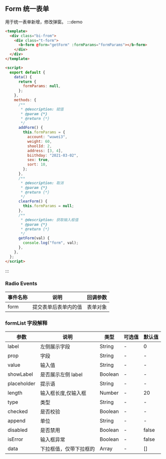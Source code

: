 <!--
 * @Description: 输入框
 * @Version: 2.0
 * @Autor: wuwei3
 * @Date: 2020-05-18 13:48:57
 * @LastEditors: Please set LastEditors
 * @LastEditTime: 2021-04-13 15:48:08
-->

## Form 统一表单

用于统一表单新增，修改弹窗。
:::demo

```html
<template>
  <div class="bi-from">
    <div class="t-form">
      <b-form @form="getForm" :formParams="formParams"></b-form>
    </div>
  </div>
</template>

<script>
  export default {
    data() {
      return {
        formParams: null,
      };
    },
    methods: {
      /**
       * @description: 赋值
       * @param {*}
       * @return {*}
       */
      addForm() {
        this.formParams = {
          account: "wuwei3",
          weight: 60,
          shoolId: 2,
          address: [3, 4],
          biithday: "2021-03-02",
          sex: true,
          sort: 10,
        };
      },
      /**
       * @description: 取消
       * @param {*}
       * @return {*}
       */
      clearForm() {
        this.formParams = null;
      },
      /**
       * @description: 获取输入框值
       * @param {*}
       * @return {*}
       */
      getForm(val) {
        console.log("form", val);
      },
    },
  };
</script>
```

:::

### Radio Events

| 事件名称 | 说明                 | 回调参数 |
| -------- | -------------------- | -------- |
| form     | 提交表单后表单内的值 | 表单对象 |

### formList 字段解释

| 参数        | 说明                   | 类型    | 可选值 | 默认值 |
| ----------- | ---------------------- | ------- | ------ | ------ |
| label       | 左侧展示字段           | String  | -      | 0      |
| prop        | 字段                   | String  | -      | -      |
| value       | 输入值                 | String  | -      | -      |
| showLabel   | 是否展示左侧 label     | Boolean | -      | -      |
| placeholder | 提示语                 | String  | -      | -      |
| length      | 输入框长度,仅输入框    | Number  | -      | 20     |
| type        | 类型                   | String  | -      | -      |
| checked     | 是否校验               | Boolean | -      | -      |
| append      | 单位                   | String  | -      | -      |
| disabled    | 是否禁用               | Boolean | -      | false  |
| isError     | 输入框异常             | Boolean | -      | false  |
| data        | 下拉框值，仅带下拉框的 | Array   | -      | []     |
